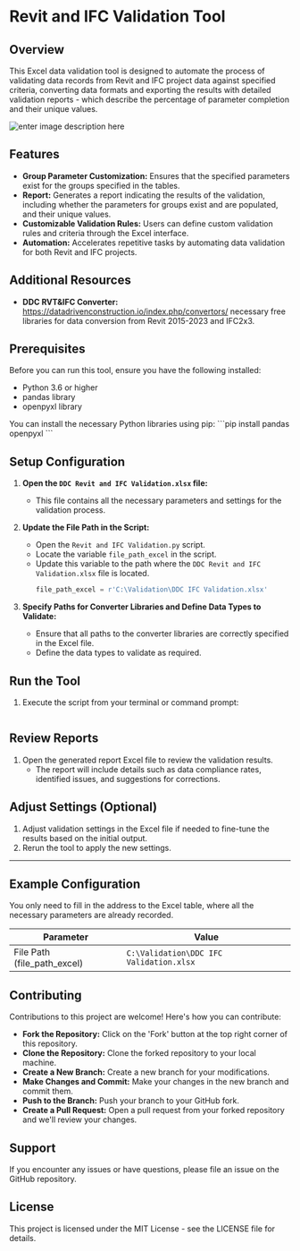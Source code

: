 # Revit and IFC Validation Tool

## Overview
This Excel data validation tool is designed to automate the process of validating data records from Revit and IFC project data against specified criteria, converting data formats and exporting the results with detailed validation reports - which describe the percentage of parameter completion and their unique values. 


![enter image description here](https://datadrivenconstruction.io/wp-content/uploads/2024/07/DDC-Validation-Revit-and-IFC-.jpg.jpg)


## Features
- **Group Parameter Customization:** Ensures that the specified parameters exist for the groups specified in the tables.
- **Report:** Generates a report indicating the results of the validation, including whether the parameters for groups exist and are populated, and their unique values.
- **Customizable Validation Rules:** Users can define custom validation rules and criteria through the Excel interface.
- **Automation:** Accelerates repetitive tasks by automating data validation for both Revit and IFC projects.

## Additional Resources

-   **DDC RVT&IFC Converter:** https://datadrivenconstruction.io/index.php/convertors/ necessary free libraries for data conversion from Revit 2015-2023 and IFC2x3.


## Prerequisites
Before you can run this tool, ensure you have the following installed:
- Python 3.6 or higher
- pandas library
- openpyxl library


You can install the necessary Python libraries using pip:
\`\`\`pip install pandas openpyxl
\`\`\`

## Setup Configuration

1. **Open the `DDC Revit and IFC Validation.xlsx` file:**
   - This file contains all the necessary parameters and settings for the validation process.

2. **Update the File Path in the Script:**
   - Open the `Revit and IFC Validation.py` script.
   - Locate the variable `file_path_excel` in the script.
   - Update this variable to the path where the `DDC Revit and IFC Validation.xlsx` file is located.
     ```python
     file_path_excel = r'C:\Validation\DDC IFC Validation.xlsx'
     ```

3. **Specify Paths for Converter Libraries and Define Data Types to Validate:**
   - Ensure that all paths to the converter libraries are correctly specified in the Excel file.
   - Define the data types to validate as required.

## Run the Tool

1. Execute the script from your terminal or command prompt:
   ```python Revit and IFC Validation.py
   ```

## Review Reports

1. Open the generated report Excel file to review the validation results.
   - The report will include details such as data compliance rates, identified issues, and suggestions for corrections.

## Adjust Settings (Optional)

1. Adjust validation settings in the Excel file if needed to fine-tune the results based on the initial output.
2. Rerun the tool to apply the new settings.

---

## Example Configuration

You only need to fill in the address to the Excel table, where all the necessary parameters are already recorded.

| Parameter                    | Value                                         |
| ---------------------------- | --------------------------------------------- |
| File Path (file_path_excel)  | `C:\Validation\DDC IFC Validation.xlsx`     |

## Contributing
Contributions to this project are welcome! Here's how you can contribute:
- **Fork the Repository:** Click on the 'Fork' button at the top right corner of this repository.
- **Clone the Repository:** Clone the forked repository to your local machine.
- **Create a New Branch:** Create a new branch for your modifications.
- **Make Changes and Commit:** Make your changes in the new branch and commit them.
- **Push to the Branch:** Push your branch to your GitHub fork.
- **Create a Pull Request:** Open a pull request from your forked repository and we'll review your changes.

## Support
If you encounter any issues or have questions, please file an issue on the GitHub repository.

## License
This project is licensed under the MIT License - see the LICENSE file for details.
